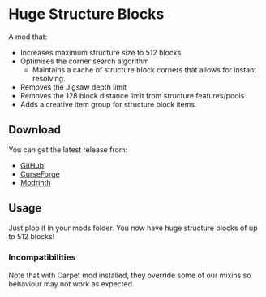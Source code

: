 # Huge Structure Blocks

A mod that:
- Increases maximum structure size to 512 blocks
- Optimises the corner search algorithm
  - Maintains a cache of structure block corners that allows for instant resolving.
- Removes the Jigsaw depth limit
- Removes the 128 block distance limit from structure features/pools
- Adds a creative item group for structure block items.

## Download
You can get the latest release from:
- [GitHub](https://github.com/SamB440/huge-structure-blocks/releases)
- [CurseForge](https://legacy.curseforge.com/minecraft/mc-mods/huge-structure-blocks)
- [Modrinth](https://modrinth.com/mod/huge-structure-blocks)

## Usage

Just plop it in your mods folder. You now have huge structure blocks of up to 512 blocks!

### Incompatibilities
Note that with Carpet mod installed, they override some of our mixins so behaviour may not work as expected.
